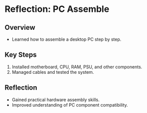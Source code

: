 # Reflection: PC Assemble

## Overview
- Learned how to assemble a desktop PC step by step.

## Key Steps
1. Installed motherboard, CPU, RAM, PSU, and other components.
2. Managed cables and tested the system.

## Reflection
- Gained practical hardware assembly skills.
- Improved understanding of PC component compatibility.
